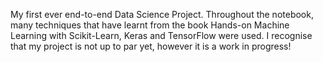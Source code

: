 My first ever end-to-end Data Science Project. Throughout the notebook, many techniques that have learnt from the book Hands-on Machine Learning with Scikit-Learn, Keras and TensorFlow were used. I recognise that my project is not up to par yet, however it is a work in progress!
